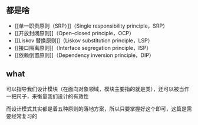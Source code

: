 ## 都是啥

- [[单一职责原则（SRP）]]（Single responsibility principle，SRP）
- [[开放封闭原则]]（Open–closed principle，OCP）
- [[Liskov 替换原则]]（Liskov substitution principle，LSP）
- [[接口隔离原则]]（Interface segregation principle，ISP）
- [[依赖倒置原则]]（Dependency inversion principle，DIP）


## what
可以指导我们设计模块（在面向对象领域，模块主要指的就是类），还可以被当作一把尺子，来衡量我们设计的有效性

而设计模式其实都是着五种原则的落地方案，所以只要掌握好这个即可，这篇是需要经常复习的


